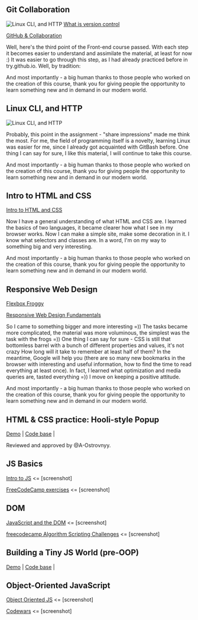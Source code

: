 ## Git Collaboration
![Linux CLI, and HTTP](https://raw.githubusercontent.com/xT0PERx/kottans-frontend/master/Screenshoots/0.Git%20Basics.jpg)
<a href ="https://drive.google.com/open?id=1x-R0_qt9xrntdvTTLqLR5POThMGXd5cMVNVqw7s8LZ4">What is version control</a>
<p><a href = "https://drive.google.com/open?id=1i7WhbXDgpnZLHPC3_r_HKLWXACQNHJVd-RC8oKy7OPM"> GitHub & Collaboration</a></p>

<p>Well, here's the third point of the Front-end course passed. With each step it becomes easier to understand and assimilate the material, at least for now :) It was easier to go through this step, as I had already practiced before in try.github.io. Well, by tradition:</p>
<p>And most importantly - a big human thanks to those people who worked on the creation of this course, thank you for giving people the opportunity to learn something new and in demand in our modern world.</p>

## Linux CLI, and HTTP 
![Linux CLI, and HTTP](https://raw.githubusercontent.com/xT0PERx/kottans-frontend/master/Screenshoots/1.Linux%20CLI%20and%20Networking.jpg)
<p>Probably, this point in the assignment - "share impressions" made me think the most. For me, the field of programming itself is a novelty, learning Linux was easier for me, since I already got acquainted with GitBash before. One thing I can say for sure, I like this material, I will continue to take this course.</p>
<p>And most importantly - a big human thanks to those people who worked on the creation of this course, thank you for giving people the opportunity to learn something new and in demand in our modern world.</p>

## Intro to HTML and CSS
<a href = "https://docs.google.com/drawings/d/1YBS_oB3KoRuNKh4AACopJXexaUi2SkzRSwlmjXJ6L1k">Intro to HTML and CSS</a> 

<p>Now I have a general understanding of what HTML and CSS are. I learned the basics of two languages, it became clearer how what I see in my browser works. Now I can make a simple site, make some decoration in it. I know what selectors and classes are. In a word, I'm on my way to something big and very interesting.</p>
<p>And most importantly - a big human thanks to those people who worked on the creation of this course, thank you for giving people the opportunity to learn something new and in demand in our modern world.</p>

## Responsive Web Design
<a href = "https://drive.google.com/open?id=1NsErzDh3Mlao_MdT40NVYpgERy-xVTyDNtjDcZza8Hc">Flexbox Froggy<a/>
<p><a href = "https://drive.google.com/open?id=1pxiPozzRY0MbJWmh6Ry5X_Le5myA9c2e1jAipMrSSPU"> Responsive Web Design Fundamentals</a></p>

<p>So I came to something bigger and more interesting =)) The tasks became more complicated, the material was more voluminous, the simplest was the task with the frogs =)) One thing I can say for sure - CSS is still that bottomless barrel with a bunch of different properties and values, it's not crazy How long will it take to remember at least half of them? In the meantime, Google will help you (there are so many new bookmarks in the browser with interesting and useful information, how to find the time to read everything at least once). In fact, I learned what optimization and media queries are, tasted everything =)) I move on keeping a positive attitude.</p>
<p>And most importantly - a big human thanks to those people who worked on the creation of this course, thank you for giving people the opportunity to learn something new and in demand in our modern world.</p>

## HTML & CSS practice: Hooli-style Popup
[Demo](https://xt0perx.github.io/popup-style/) |
[Code base](https://github.com/xT0PERx/popup-style) |
<p>Reviewed and approved by @A-Ostrovnyy.</p>

## JS Basics
[Intro to JS](https://docs.google.com/drawings/d/1ntOG_5jYxfAJ6bO3EQmEoKJBikkRwtUqVingWfAIdrs/edit?usp=sharing) <= [screenshot]

[FreeCodeCamp exercises](https://docs.google.com/drawings/d/19CxHWdnWG-s10lHNj4T3wryvWArpWBL_jq84CTsk3_U/edit?usp=sharing) <= [screenshot]

## DOM
[JavaScript and the DOM](https://docs.google.com/drawings/d/1gRCmBhfgycZPow1kO7KEKiAcCTaqkNZtjnLwkn4jiVI/edit?usp=sharing) <= [screenshot]

[freecodecamp Algorithm Scripting Challenges](https://docs.google.com/drawings/d/1HqekFJupGCG0vHK5eRZMfq1U5iH4siTWwc3wUWvEGH8/edit?usp=sharing) <= [screenshot]
  
## Building a Tiny JS World (pre-OOP)
[Demo](https://xt0perx.github.io/a-tiny-JS-world/) |
[Code base](https://github.com/xT0PERx/a-tiny-JS-world/blob/master/index.js) |

## Object-Oriented JavaScript
[Object Oriented JS](https://docs.google.com/drawings/d/1wssz6AK3QPC0KNkZ4Ski38z77mhzM28HluETWaFsbOs/edit?usp=sharing) <= [screenshot]<p>
[Codewars](https://docs.google.com/drawings/d/1ij-o2b9AncJmu5sxT4ZSo1UAOh2X5cRmvNu2Y92GhLg/edit?usp=sharing) <= [screenshot]</p>
